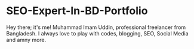 # SEO-Expert-In-BD-Portfolio
Hey there; it's me! Muhammad Imam Uddin, professional freelancer from Bangladesh. I always love to play with codes, blogging, SEO, Social Media and amny more.
